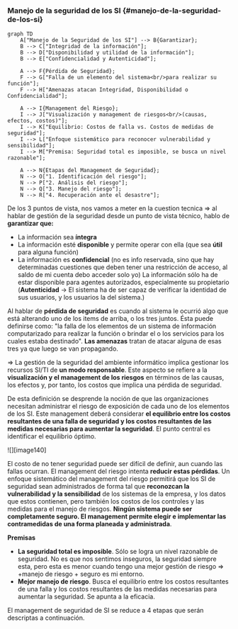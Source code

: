 ### Manejo de la seguridad de los SI {#manejo-de-la-seguridad-de-los-si}

```mermaid
graph TD
    A["Manejo de la Seguridad de los SI"] --> B{Garantizar};
    B --> C["Integridad de la información"];
    B --> D["Disponibilidad y utilidad de la información"];
    B --> E["Confidencialidad y Autenticidad"];

    A --> F{Pérdida de Seguridad};
    F --> G["Falla de un elemento del sistema<br/>para realizar su función"];
    F --> H["Amenazas atacan Integridad, Disponibilidad o Confidencialidad"];

    A --> I{Management del Riesgo};
    I --> J["Visualización y management de riesgos<br/>(causas, efectos, costos)"];
    I --> K["Equilibrio: Costos de falla vs. Costos de medidas de seguridad"];
    I --> L["Enfoque sistemático para reconocer vulnerabilidad y sensibilidad"];
    I --> M["Premisa: Seguridad total es imposible, se busca un nivel razonable"];

    A --> N{Etapas del Management de Seguridad};
    N --> O["1. Identificación del riesgo"];
    N --> P["2. Análisis del riesgo"];
    N --> Q["3. Manejo del riesgo"];
    N --> R["4. Recuperación ante el desastre"];
```

De los 3 puntos de vista, nos vamos a meter en la cuestion tecnica ⇒ al hablar de gestión de la seguridad desde un punto de vista técnico, hablo de **garantizar que:**

-   La información sea **íntegra**
-   La información esté **disponible** y permite operar con ella (que sea **útil** para alguna función)
-   La información es **confidencial** (no es info reservada, sino que hay determinadas cuestiones que deben tener una restricción de acceso, al saldo de mi cuenta debo acceder solo yo) La información sólo ha de estar disponible para agentes autorizados, especialmente su propietario (**Autenticidad** → El sistema ha de ser capaz de verificar la identidad de sus usuarios, y los usuarios la del sistema.)

Al hablar de **pérdida de seguridad** es cuando al sistema le ocurrió algo que está alterando uno de los items de arriba, o los tres juntos. Ésta puede definirse como: "la falla de los elementos de un sistema de información computarizado para realizar la función o brindar el o los servicios para los cuales estaba destinado". **Las amenazas** tratan de atacar alguna de esas tres ya que luego se van propagando.

⇒ La gestión de la seguridad del ambiente informático implica gestionar los recursos SI/TI de **un modo responsable**. Este aspecto se refiere a la **visualización y el management de los riesgos** en términos de las causas, los efectos y, por tanto, los costos que implica una pérdida de seguridad.

De esta definición se desprende la noción de que las organizaciones necesitan administrar el riesgo de exposición de cada uno de los elementos de los SI. Este management deberá considerar **el equilibrio entre los costos resultantes de una falla de seguridad y los costos resultantes de las medidas necesarias para aumentar la seguridad**. El punto central es identificar el equilibrio óptimo.

![][image140]

El costo de no tener seguridad puede ser difícil de definir, aun cuando las fallas ocurran. El management del riesgo intenta **reducir estas pérdidas**. Un enfoque sistemático del management del riesgo permitirá que los SI de seguridad sean administrados de forma tal que **reconozcan la vulnerabilidad y la sensibilidad** de los sistemas de la empresa, y los datos que estos contienen, pero también los costos de los controles y las medidas para el manejo de riesgos. **Ningún sistema puede ser completamente seguro. El management permite elegir e implementar las contramedidas de una forma planeada y administrada**.

**Premisas**

-   **La seguridad total es imposible**. Sólo se logra un nivel razonable de seguridad. No es que nos sentimos inseguros, la seguridad siempre esta, pero esta es menor cuando tengo una mejor gestión de riesgo ⇒ +manejo de riesgo + seguro es mi entorno.
-   **Mejor manejo de riesgo**. Busca el equilibrio entre los costos resultantes de una falla y los costos resultantes de las medidas necesarias para aumentar la seguridad. Se apunta a la eficacia.

El management de seguridad de SI se reduce a 4 etapas que serán descriptas a continuación. 